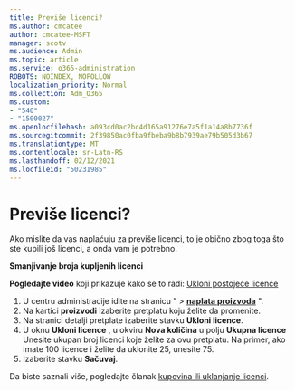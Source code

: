 ```yaml
---
title: Previše licenci?
ms.author: cmcatee
author: cmcatee-MSFT
manager: scotv
ms.audience: Admin
ms.topic: article
ms.service: o365-administration
ROBOTS: NOINDEX, NOFOLLOW
localization_priority: Normal
ms.collection: Adm_O365
ms.custom:
- "540"
- "1500027"
ms.openlocfilehash: a093cd0ac2bc4d165a91276e7a5f1a14a8b7736f
ms.sourcegitcommit: 2f39850ac0fba9fbeba9b8b7939ae79b505d3b67
ms.translationtype: MT
ms.contentlocale: sr-Latn-RS
ms.lasthandoff: 02/12/2021
ms.locfileid: "50231985"
---
```

# <a name="too-many-licenses"></a>Previše licenci?

Ako mislite da vas naplaćuju za previše licenci, to je obično zbog toga što ste kupili još licenci, a onda vam je potrebno.
  
**Smanjivanje broja kupljenih licenci**

**Pogledajte video** koji prikazuje kako se to radi: [Ukloni postojeće licence](https://go.microsoft.com/fwlink/p/?linkid=2154938)
  
1. U centru administracije idite na stranicu "  \> **[naplata proizvoda](https://go.microsoft.com/fwlink/p/?linkid=842054)** ".
2. Na kartici **proizvodi** izaberite pretplatu koju želite da promenite.
3. Na stranici detalji pretplate izaberite stavku **Ukloni licence**.
4. U oknu **Ukloni licence** , u okviru **Nova količina** u polju **Ukupna licence** Unesite ukupan broj licenci koje želite za ovu pretplatu. Na primer, ako imate 100 licence i želite da uklonite 25, unesite 75.
5. Izaberite stavku **Sačuvaj**.

Da biste saznali više, pogledajte članak [kupovina ili uklanjanje licenci](https://docs.microsoft.com/microsoft-365/commerce/licenses/buy-licenses).